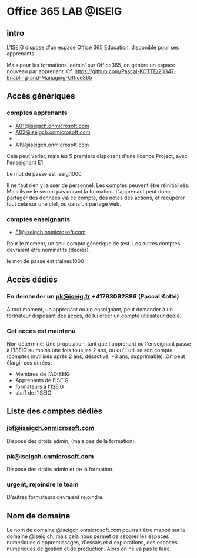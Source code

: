 # Office 365 LAB @ISEIG
## intro
L'ISEIG dispose d'un espace Office 365 Education, disponible pour ses apprenants

Mais pour les formations 'admin' sur Office365, on génère un espace nouveau par apprenant. Cf. https://github.com/Pascal-KOTTE/20347-Enabling-and-Managing-Office365

## Accès génériques
### comptes apprenants
* A01@iseigch.onmicrosoft.com
* A02@iseigch.onmicrosoft.com
* ...
* A19@iseigch.onmicrosoft.com

Cela peut varier, mais les 5 premiers disposent d'une licence Project, avec l'enseignant E1.

Le mot de passe est iseig.1000

Il ne faut rien y laisser de personnel. Les comptes peuvent être réinitialisés. Mais ils ne le seront pas durant la formation. L'apprenant peut donc partager des données via ce compte, des notes des actions, et récupérer tout cela sur une clef, ou dans un partage web.

### comptes enseignants
* E1@iseigch.onmicrosoft.com

Pour le moment, un seul compte générique de test. Les autres comptes devraient être nominatifs (dédiés).

le mot de passe est trainer.1000

## Accès dédiés
### En demander un pk@iseig.fr +41793092886 (Pascal Kotté)
A tout moment, un apprenant ou un enseignant, peut demander à un formateur disposant des accès, de lui créer un compte utilisateur dédié.

### Cet accès est maintenu
Non déterminé: Une proposition, tant que l'apprenant ou l'enseignant passe à l'ISEIG au moins une fois tous les 2 ans, ou qu'il utilise son compte. (comptes inutilisés après 2 ans, désactivé, +3 ans, supprimable). On peut élargir ces durées.
* Membres de l'ADISEIG
* Apprenants de l'ISEIG
* formateurs à l'ISEIG
* staff de l'ISEIG

## Liste des comptes dédiés
### jbf@iseigch.onmicrosoft.com
Dispose des droits admin, (mais pas de la formation).
### pk@iseigch.onmicrosoft.com
Dispose des droits admin et de la formation.
### urgent, rejoindre le team
D'autres formateurs devraient rejoindre.

## Nom de domaine
Le nom de domaine @iseigch.onmicrosoft.com pourrait être mappé sur le domaine @iseig.ch, mais cela nous permet de séparer les espaces numériques d'apprentissages, d'essais et d'explorations, des espaces numériques de gestion et de production. Alors on ne va pas le faire.
